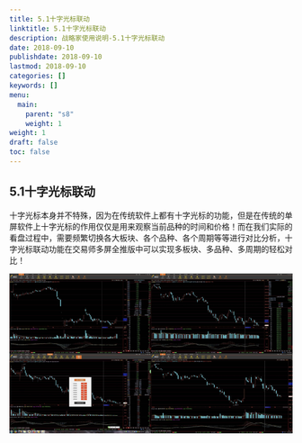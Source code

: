 ```yaml
---
title: 5.1十字光标联动
linktitle: 5.1十字光标联动
description: 战略家使用说明-5.1十字光标联动
date: 2018-09-10
publishdate: 2018-09-10
lastmod: 2018-09-10
categories: []
keywords: []
menu:
  main:
    parent: "s8"
    weight: 1
weight: 1
draft: false
toc: false
---
```


## 5.1十字光标联动

十字光标本身并不特殊，因为在传统软件上都有十字光标的功能，但是在传统的单屏软件上十字光标的作用仅仅是用来观察当前品种的时间和价格！而在我们实际的看盘过程中，需要频繁切换各大板块、各个品种、各个周期等等进行对比分析，十字光标联动功能在交易师多屏全推版中可以实现多板块、多品种、多周期的轻松对比！

![](/assets/hld_10zhi.png)

